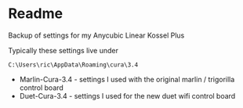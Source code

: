 # Readme

Backup of settings for my Anycubic Linear Kossel Plus

Typically these settings live under
```
C:\Users\ric\AppData\Roaming\cura\3.4
```

  * Marlin-Cura-3.4 - settings I used with the original marlin / trigorilla control board
  * Duet-Cura-3.4 - settings I used for the new duet wifi control board

